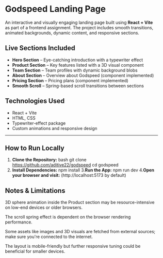 # Godspeed Landing Page

An interactive and visually engaging landing page built using **React + Vite** as part of a frontend assignment. The project includes smooth transitions, animated backgrounds, dynamic content, and responsive sections.

## Live Sections Included

- **Hero Section** – Eye-catching introduction with a typewriter effect
- **Product Section** – Key features listed with a 3D visual component
- **Team Section** – Team profiles with dynamic background blobs
- **About Section** – Overview about Godspeed (component implemented)
- **Pricing Section** – Pricing plans (component implemented)
- **Smooth Scroll** – Spring-based scroll transitions between sections

## Technologies Used

- React + Vite
- HTML, CSS
- Typewriter-effect package
- Custom animations and responsive design

---

## How to Run Locally

1. **Clone the Repository:**
   bash
   git clone https://github.com/aditive22/godspeed
   cd godspeed
2. **Install Dependencies:**
   npm install
3.**Run the App:**
   npm run dev
4.**Open your browser and visit:**
   (http://localhost:5173 by default)

## Notes & Limitations
3D sphere animation inside the Product section may be resource-intensive on low-end devices or older browsers.

The scroll spring effect is dependent on the browser rendering performance.

Some assets like images and 3D visuals are fetched from external sources; make sure you're connected to the internet.

The layout is mobile-friendly but further responsive tuning could be beneficial for smaller devices.


